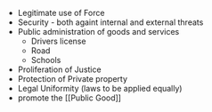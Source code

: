 - Legitimate use of Force
- Security - both againt internal and external threats
- Public administration of goods and services 
	- Drivers license
	- Road
	- Schools
- Proliferation of Justice
- Protection of Private property
- Legal Uniformity (laws to be applied equally)
- promote the [[Public Good]]